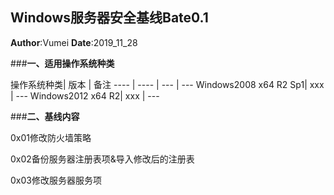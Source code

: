## Windows服务器安全基线Bate0.1
**Author**:Vumei
**Date**:2019_11_28

###**一、适用操作系统种类**

操作系统种类| 版本 | 备注
---- | ---- | --- | ---
Windows2008 x64 R2 Sp1| xxx | ---
Windows2012 x64  R2| xxx | ---


###**二、基线内容**

0x01修改防火墙策略

0x02备份服务器注册表项&导入修改后的注册表

0x03修改服务器服务项

